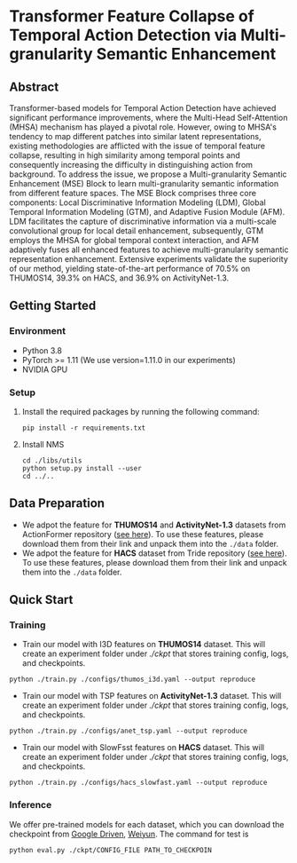 # Transformer Feature Collapse of Temporal Action Detection via Multi-granularity Semantic Enhancement

## Abstract

Transformer-based models for Temporal Action Detection have achieved significant performance improvements, where the Multi-Head Self-Attention (MHSA) mechanism has played a pivotal role. However, owing to MHSA's tendency to map different patches into similar latent representations, existing methodologies are afflicted with the issue of temporal feature collapse, resulting in high similarity among temporal points and consequently increasing the difficulty in distinguishing action from background. To address the issue, we propose a Multi-granularity Semantic Enhancement (MSE) Block to learn multi-granularity semantic information from different feature spaces. The MSE Block comprises three core components: Local Discriminative Information Modeling (LDM), Global Temporal Information Modeling (GTM), and Adaptive Fusion Module (AFM). LDM facilitates the capture of discriminative information via a multi-scale convolutional group for local detail enhancement, subsequently, GTM employs the MHSA for global temporal context interaction, and AFM adaptively fuses all enhanced features to achieve multi-granularity semantic representation enhancement. Extensive experiments validate the superiority of our method, yielding state-of-the-art performance of 70.5\% on THUMOS14, 39.3\% on HACS, and 36.9\% on ActivityNet-1.3.

## Getting Started

### Environment

- Python 3.8
- PyTorch >= 1.11 (We use version=1.11.0 in our experiments)
- NVIDIA GPU

### Setup

1. Install the required packages by running the following command:

   ```
   pip install -r requirements.txt
   ```

2. Install NMS

   ```
   cd ./libs/utils
   python setup.py install --user
   cd ../..
   ```

## Data Preparation

- We adpot the feature for **THUMOS14** and **ActivityNet-1.3**  datasets from ActionFormer repository ([see here](https://github.com/happyharrycn/actionformer_release)). To use these features, please download them from their link and unpack them into the `./data` folder.
- We adpot the feature for **HACS** dataset from Tride repository ([see here](https://github.com/dingfengshi/TriDet)). To use these features, please download them from their link and unpack them into the `./data` folder.

## Quick Start

### Training

- Train our model with I3D features on **THUMOS14** dataset. This will create an experiment folder under *./ckpt* that stores training config, logs, and checkpoints.

```
python ./train.py ./configs/thumos_i3d.yaml --output reproduce
```

- Train our model with TSP features on **ActivityNet-1.3** dataset. This will create an experiment folder under *./ckpt* that stores training config, logs, and checkpoints.

```
python ./train.py ./configs/anet_tsp.yaml --output reproduce
```

- Train our model with SlowFsst features on **HACS** dataset. This will create an experiment folder under *./ckpt* that stores training config, logs, and checkpoints.

```
python ./train.py ./configs/hacs_slowfast.yaml --output reproduce
```

### Inference

We offer pre-trained models for each dataset, which you can download the checkpoint from [Google Driven](https://drive.google.com/drive/folders/1JScEljKDPRxD2v0zYlScVsmayMR3O2XO?usp=drive_link), [Weiyun](https://share.weiyun.com/VZvSGvbY).  The command for test is

```
python eval.py ./ckpt/CONFIG_FILE PATH_TO_CHECKPOIN
```
